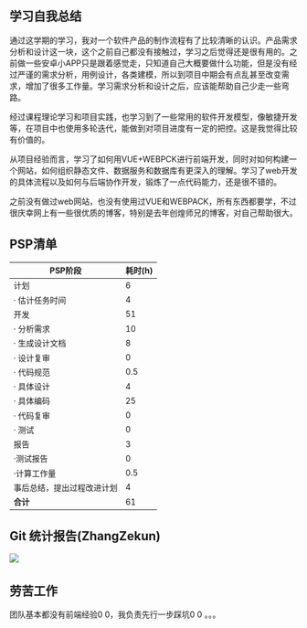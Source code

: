 ## 学习自我总结

通过这学期的学习，我对一个软件产品的制作流程有了比较清晰的认识。产品需求分析和设计这一块，这个之前自己都没有接触过，学习之后觉得还是很有用的。之前做一些安卓小APP只是跟着感觉走，只知道自己大概要做什么功能，但是没有经过严谨的需求分析，用例设计，各类建模，所以到项目中期会有点乱甚至改变需求，增加了很多工作量。学习需求分析和设计之后，应该能帮助自己少走一些弯路。

经过课程理论学习和项目实践，也学习到了一些常用的软件开发模型，像敏捷开发等，在项目中也使用多轮迭代，能做到对项目进度有一定的把控。这是我觉得比较有价值的。

从项目经验而言，学习了如何用VUE+WEBPCK进行前端开发，同时对如何构建一个网站，如何组织静态文件、数据服务和数据库有更深入的理解。学习了web开发的具体流程以及如何与后端协作开发，锻炼了一点代码能力，还是很不错的。

之前没有做过web网站，也没有使用过VUE和WEBPACK，所有东西都要学，不过很庆幸网上有一些很优质的博客，特别是去年创煌师兄的博客，对自己帮助很大。

## PSP清单

| PSP阶段         | 耗时(h) |
| ------------- | ----- |
| 计划            | 6     |
| · 估计任务时间      | 4     |
| 开发            | 51    |
| · 分析需求        | 10    |
| · 生成设计文档      | 8     |
| · 设计复审        | 0     |
| · 代码规范        | 0.5   |
| · 具体设计        | 4     |
| · 具体编码        | 25    |
| · 代码复审        | 0     |
| · 测试          | 0     |
| 报告            | 3     |
| ·测试报告         | 0     |
| ·计算工作量        | 0.5   |
| 事后总结，提出过程改进计划 | 4     |
| **合计**        | 61    |



## Git 统计报告(ZhangZekun)

![](.\..\image\Client_Commit_Zzk.png)



## 劳苦工作

团队基本都没有前端经验0 0，我负责先行一步踩坑0 0 。。。